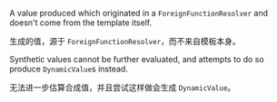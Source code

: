 A value produced which originated in a `ForeignFunctionResolver` and doesn't come from the
template itself.

生成的值，源于 `ForeignFunctionResolver`，而不来自模板本身。

Synthetic values cannot be further evaluated, and attempts to do so produce `DynamicValue`s
instead.

无法进一步估算合成值，并且尝试这样做会生成 `DynamicValue`。